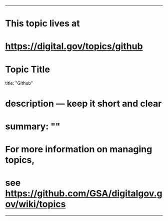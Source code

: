 
---
# This topic lives at
# https://digital.gov/topics/github

# Topic Title
title: "Github"

# description — keep it short and clear
# summary: ""


# For more information on managing topics,
# see https://github.com/GSA/digitalgov.gov/wiki/topics
---